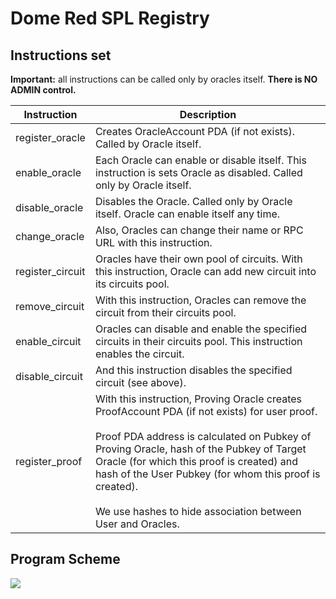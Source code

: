 # Dome Red SPL Registry

## Instructions set

**Important:** all instructions can be called only by oracles itself. **There is NO ADMIN control.**

| Instruction | Description                                                                                                                                                                                                                                                                                                                                                               |
| ---- |---------------------------------------------------------------------------------------------------------------------------------------------------------------------------------------------------------------------------------------------------------------------------------------------------------------------------------------------------------------------------|
| register_oracle | Creates OracleAccount PDA (if not exists). Called by Oracle itself.                                                                                                                                                                                                                                                                                                       |
| enable_oracle | Each Oracle can enable or disable itself. This instruction is sets Oracle as disabled. Called only by Oracle itself.                                                                                                                                                                                                                                                      |
| disable_oracle | Disables the Oracle. Called only by Oracle itself. Oracle can enable itself any time.                                                                                                                                                                                                                                                                                     |
| change_oracle | Also, Oracles can change their name or RPC URL with this instruction.                                                                                                                                                                                                                                                                                                     |
| register_circuit | Oracles have their own pool of circuits. With this instruction, Oracle can add new circuit into its circuits pool.                                                                                                                                                                                                                                                        |
| remove_circuit | With this instruction, Oracles can remove the circuit from their circuits pool.                                                                                                                                                                                                                                                                                           |
| enable_circuit  | Oracles can disable and enable the specified circuits in their circuits pool. This instruction enables the circuit.                                                                                                                                                                                                                                                       |
| disable_circuit | And this instruction disables the specified circuit (see above).                                                                                                                                                                                                                                                                                                          | 
| register_proof | With this instruction, Proving Oracle creates ProofAccount PDA (if not exists) for user proof.<br><br>Proof PDA address is calculated on Pubkey of Proving Oracle, hash of the Pubkey of Target Oracle (for which this proof is created) and hash of the User Pubkey (for whom this proof is created).<br><br>We use hashes to hide association between User and Oracles. | 

## Program Scheme

![](https://www.plantuml.com/plantuml/png/XPNFRjGm4CRlVWghf_uX5xYWA8fQbGCtLXIuHbvdcbeazignInV4kpFhE2MpTjBRPhxVpdmpzYItenFM-Q5d1skSaQRdhHcWiT2fqTbZXU7EYg5c9CnBViEd1x2DiKBsS7cLOK2BVGzRHAl6jn3v97ItIX0hKbdfbLk11lCCUOJQJH7YTvCXTd1wvX4Hnfpfm3s1vNyOObuw_ZL2Nq9RrPsKncitremA8U7KUiaVLAV1hXEDcBAKVFVfhfhac3YRTpnYO6ZY8UE_fX_LGuZNRFOw_UNUQ6TDlx1AuXcdgy2cqVC9xKvJN5GbyLpL50W7GOi6CIPDSxuzcx-lFedz2dFNJ1i7V6-SCmCFvKf-CPcymDJn17P-_nEEZFmTwI9UmxR43ARFw5eCfsQTLRhBoFOW6s_x3I9Uth4v68FSVNpSvShTyBqV3YNt7pEIqiefqQlVk9SPUGJNn6PMzLCpgs9iPLK_MSk9j4CaqWMaNIyVo8XA_WDa5UMQSA6GXXVNHBXHs6QATB0WT0ilEUWHbPdAwQBTbEdBBKVGipWRGiJZeRObzn_UanYvab59BoCHukQaMfZQh_yUKtkBvPhNT7ktmdudguNFdo-_2Tk1ey9LKBwFOES0MzQ9zZ4mct-NqVs-Lt83U0Qh7fKKJXdTO8qiIZUCAic2KPMkmEimY-9wuseN5cMoBkVVXUkYe01zYQSwVNS6VMcKqGya-givBPa1I4cgboNzl0QUM63i5dJhX_uV)

<!--

@startuml
protocol dome_registry<program>
dome_registry : + register_oracle()
dome_registry : + enable_oracle()
dome_registry : + disable_oracle()
dome_registry : + change_oracle()
dome_registry : + register_circuit()
dome_registry : + remove_circuit()
dome_registry : + enable_circuit()
dome_registry : + disable_circuit()
dome_registry : + register_proof()


together {
struct RegisterOracle<Accounts>
RegisterOracle : + oracle: Signer
RegisterOracle : + oracle_account: PDA<OracleAccount>
RegisterOracle : + system_program: Program<System>

struct OracleControl<Accounts>
OracleControl : + oracle: Signer
OracleControl : + oracle_account: PDA<OracleAccount>

struct RegisterProof<Accounts>
RegisterProof : + oracle: Signer
RegisterProof : + proof_account: PDA<ProofAccount>
RegisterProof : + system_program: Program<System>
}

struct OracleAccount<PDA>
note bottom : PDA: "oracle" + Oracle Pubkey
OracleAccount : - enabled: bool
OracleAccount : - name: String
OracleAccount : - rpc_url: String
OracleAccount : - circuits_pool: CircuitsPool
OracleAccount : + bump: u8
OracleAccount : + initialize()
OracleAccount : + set_enabled()
OracleAccount : + set_name()
OracleAccount : + set_rpc_url()
OracleAccount : + set_bump()
OracleAccount : + circuits_pool()

together {
struct CircuitsPool
CircuitsPool : - circuits: Vec<Circuit>
CircuitsPool : + next_circuit_id()
CircuitsPool : + get_circuit_index()
CircuitsPool : + find_circuit()
CircuitsPool : + add_circuit()
CircuitsPool : + remove_circuit()
CircuitsPool : + set_enabled()

struct Circuit
Circuit : + id: u32
Circuit : + enabled: bool
Circuit : - name: String
Circuit : - program: String
Circuit : + new()
Circuit : + set_enabled()
}

struct ProofAccount<PDA>
note bottom : PDA: "proof" + Oracle Pubkey + H(Target Oracle Pubkey) + H(User Pubkey)
ProofAccount : - proof: String,
ProofAccount : - public: String,
ProofAccount : - verification_key: String,
ProofAccount : + bump: u8
ProofAccount : + initialize()
ProofAccount : + set_bump()

Circuit --* CircuitsPool
CircuitsPool -r-* OracleAccount
RegisterOracle *-- OracleAccount
OracleControl *-- OracleAccount
RegisterProof *-- ProofAccount

dome_registry --\> RegisterOracle
dome_registry --\> OracleControl
dome_registry::register_proof --\> RegisterProof

@enduml

-->

